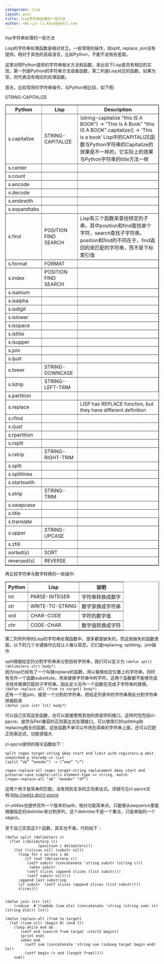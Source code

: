 ```yaml
---
categories: lisp
layout: post
title: lisp字符串处理的一些方法
author: <Wu Li> li.koun@gmail.com
---
```


lisp字符串处理的一些方法

Lisp的字符串处理函数是相对贫乏。一些常用的操作，如split, replace, join没有提供。相对于其他的高级语言，比如Python，不能不说有些差距。

这里对照Python提供的字符串相关方法和函数，来比较下Lisp是否有相应的实现。第一列是Python的字符串方法或者函数，第二列是Lisp对应的函数，如果为空，则代表没有相应的处理函数。

首先，比较常用的字符串操作，与Python相比较，如下图:

<table border=1>
	<tr>
		<th>Python</th>
		<th>Lisp</th>
		<th>Description</th>
	</tr>
	<tr>
		<td>s.capitalize</td>
		<td>STRING-CAPITALIZE</td>
		<td>(string-capitalize "this IS A BOOK”) ->  "This Is A Book” "this IS A BOOK".capitalize() ->  'This is a book’ Lisp中的CAPITALIZE函数与Python字符串的Capitalize的效果是不一样的，它实际上的效果与Python字符串的title方法一样
		</td>
	</tr>
	<tr>
		<td>s.center</td>
		<td></td>
		<td></td>
	</tr>
	<tr>
		<td>s.count	</td>
		<td></td>
		<td></td>
	</tr>
	<tr>
		<td>s.encode	</td>
		<td></td>
		<td></td>
	</tr>
	<tr>
		<td>s.decode			</td>
		<td></td>
		<td></td>
	</tr>
	<tr>
		<td>s.endswith			</td>
		<td></td>
		<td></td>
	</tr>
	<tr>
		<td>s.expandtabs			</td>
		<td></td>
		<td></td>
	</tr>
	<tr>
		<td>s.find			</td>
		<td>POSITION FIND SEARCH </td>
		<td>Lisp有三个函数来查找特定的子串，其中position和find查找单个字符，search查找子字符串。position和find的不同在于，find返回的是匹配的字符串，而不是下标索引值
		</td>
	</tr>
	<tr><td>s.format</td><td>FORMAT</td><td></td></tr>
	<tr><td>s.index	</td><td>POSITION FIND SEARCH		</td><td></td></tr>
	<tr><td>s.isalnum</td><td></td><td></td></tr>
	<tr><td>s.isalpha</td><td></td><td></td></tr>
	<tr><td>s.isdigit</td><td></td><td></td></tr>
	<tr><td>s.islower</td><td></td><td></td></tr>
	<tr><td>s.isspace</td><td></td><td></td></tr>
	<tr><td>s.istitle</td><td></td><td></td></tr>
	<tr><td>s.isupper</td><td></td><td></td></tr>
	<tr><td>s.join</td><td></td><td></td></tr>
	<tr><td>s.ljust	</td><td></td><td></td></tr>
	<tr><td>s.lower		</td><td>	STRING-DOWNCASE</td><td></td></tr>
	<tr><td>s.lstrip		</td><td>STRING-LEFT-TRIM</td><td></td></tr>
	<tr><td>s.partition</td></td><td></td></tr>
	<tr><td>s.replace</td><td></td><td>LISP has REPLACE function, but they have different definition</td></tr>
	<tr><td>s.rfind</td><td></td><td></td></tr>
	<tr><td>s.rjust	</td><td></td><td></td></tr>
	<tr><td>s.rpartition</td><td></td><td></td></tr>
	<tr><td>s.rsplit</td><td></td><td></td></tr>
	<tr><td>s.rstrip		</td><td>STRING-RIGHT-TRIM</td><td></td></tr>
	<tr><td>s.split</td><td></td><td></td></tr>
	<tr><td>s.splitlines</td><td></td><td></td></tr>
	<tr><td>s.startswith</td><td></td><td></td></tr>
	<tr><td>s.strip	</td><td>STRING-TRIM</td><td></td></tr>
	<tr><td>s.swapcase</td><td></td><td></td></tr>
	<tr><td>s.title</td>STRING-CAPITALIZE</td><td></td></tr>
	<tr><td>s.translate</td><td></td><td></td></tr>
	<tr><td>s.upper		</td><td>	STRING-UPCASE </td><td></td></tr>
	<tr><td>s.zfill </td><td></td><td></td></tr>
	<tr><td>sorted(s)</td><td>SORT</td><td></td></tr>
	<tr><td>reversed(s)	</td><td>REVERSE</td><td></td></tr>
</table>

再比较字符串与数字转换的一些操作:
<table border=1>
	<tr><th>Python</th><th>Lisp</th><th>说明</th></tr>
	<tr><td>int</td><td>PARSE-INTEGER</td><td>字符串转换成数字</td></tr>
	<tr><td>str</td><td>WRITE-TO-STRING</td><td>数字穿换成字符串</td></tr>
	<tr><td>ord</td><td>CHAR-CODE</td><td>字符的数字值</td></tr>
	<tr><td>chr</td><td>CODE-CHAR</td><td>数字值转换成字符</td></tr>
</table>

第二列所列举的Lisp的字符串处理函数中，很多都是缺失的。而这些缺失的函数里面，以下的几个关键操作比较让人难以容忍。它们是replacing, splitting，join操作

split根据给定的分割字符串来分割目标字符串，我们可以定义为
`(defun split (delimiters str) body*)`  
因为lisp已经有了一个叫做replace的函数，用以替换给定位置上的字符串，同时有另外一个函数substitute，用来替换字符串中的字符。这两个函数都不能够完成寻找并替换匹配的子字符串。因此定义另外一个函数在完成子字符串的替换。  
`(defun replace-all (from to target) body*)`  
还有一个是join，接受一个分割的字符串，把给定列表中的字符串用此分割字符串拼接起来  
`(defun join (str lst) body*)`


可以自己实现这些函数，也可以直接使用其他的库提供的接口。这样的包包括cl-ppcre，提供与Perl兼容的正则表达式处理接口。可以使用它的splitting和replacing相关的函数，这些函数不单可以作用在简单的字符串上面，还可以匹配正则表达式，功能很强大.


cl-ppcre提供的相关函数如下：

    split regex target-string &key start end limit with-registers-p omit-unmatched-p sharedp => list
    (split “ab” “eeeabc”) -> (“eee” “c”)

    regex-replace-all regex target-string replacement &key start end preserve-case simple-calls element-type => string, match
    (regex-replace-all "ab" "eeeabc" "df”)

这两个例子是简单的匹配，没有用到复杂的正则表达式。详细可见cl-ppcre文档:http://weitz.de/cl-ppcre

cl-utilties也提供另外一个版本的split，相对功能简单点。只能够从sequence里面根据指定的delimiter来分割序列，这个delimiter不是一个集合，只是单独的一个object。

至于自己实现这3个函数，其实也不难，代码如下：

	(defun split (delimiters s)
	  (flet ((delimiterp (c) 
				   (position c delimiters)))
		(let ((slices nil) (substr nil))
		  (loop for c across s do
			 (if (not (delimiterp c))
			  (setf substr (concatenate 'string substr (string c)))
			   (when substr
			  (setf slices (append slices (list substr)))
			  (setf substr nil))))
		  ;append last substring
		  (if substr  (setf slices (append slices (list substr))))
		  slices)))


	(defun join (str lst)
		(reduce  #'(lambda (sum ele) (concatenate 'string (string sum) str  (string ele))) lst))

	(defun replace-all (from to target)
	  (let ((sum nil) (begin 0) (end t))
		(loop while end do
		   (setf end (search from target :start2 begin))
		   (print end)
		   (when end
			 (setf sum (concatenate 'string sum (subseq target begin end) to))
			 (setf begin (+ end (length from)))))
		sum)) 
